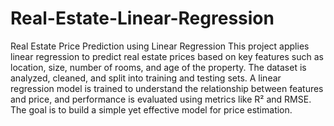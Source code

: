 # Real-Estate-Linear-Regression
Real Estate Price Prediction using Linear Regression
This project applies linear regression to predict real estate prices based on key features such as location, size, number of rooms, and age of the property. The dataset is analyzed, cleaned, and split into training and testing sets. A linear regression model is trained to understand the relationship between features and price, and performance is evaluated using metrics like R² and RMSE. The goal is to build a simple yet effective model for price estimation.

